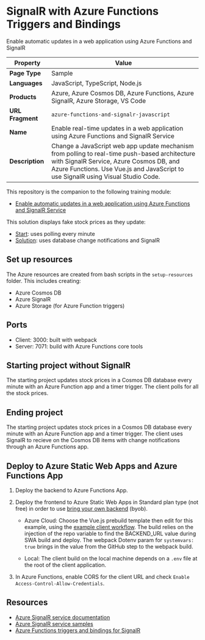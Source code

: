 # SignalR with Azure Functions Triggers and Bindings

Enable automatic updates in a web application using Azure Functions and SignalR

| **Property**     | **Value**                                                                                                                                                                                                                     |
| ---------------- | ----------------------------------------------------------------------------------------------------------------------------------------------------------------------------------------------------------------------------- |
| **Page Type**    | Sample                                                                                                                                                                                                                        |
| **Languages**    | JavaScript, TypeScript, Node.js                                                                                                                                                                                               |
| **Products**     | Azure, Azure Cosmos DB, Azure Functions, Azure SignalR, Azure Storage, VS Code                                                                                                                                                |
| **URL Fragment** | `azure-functions-and-signalr-javascript`                                                                                                                                                                                      |
| **Name**         | Enable real-time updates in a web application using Azure Functions and SignalR Service                                                                                                                                       |
| **Description**  | Change a JavaScript web app update mechanism from polling to real-time push-based architecture with SignalR Service, Azure Cosmos DB, and Azure Functions. Use Vue.js and JavaScript to use SignalR using Visual Studio Code. |

This repository is the companion to the following training module:

- [Enable automatic updates in a web application using Azure Functions and SignalR Service](https://learn.microsoft.com/training/modules/automatic-update-of-a-webapp-using-azure-functions-and-signalr/)

This solution displays fake stock prices as they update:

- [Start](./start): uses polling every minute
- [Solution](./solution): uses database change notifications and SignalR

## Set up resources

The Azure resources are created from bash scripts in the `setup-resources` folder. This includes creating:

- Azure Cosmos DB
- Azure SignalR
- Azure Storage (for Azure Function triggers)

## Ports

- Client: 3000: built with webpack
- Server: 7071: build with Azure Functions core tools

## Starting project without SignalR

The starting project updates stock prices in a Cosmos DB database every minute with an Azure Function app and a timer trigger. The client polls for all the stock prices.

## Ending project

The starting project updates stock prices in a Cosmos DB database every minute with an Azure Function app and a timer trigger. The client uses SignalR to recieve on the Cosmos DB items with change notifications through an Azure Functions app.

## Deploy to Azure Static Web Apps and Azure Functions App

1. Deploy the backend to Azure Functions App.

2. Deploy the frontend to Azure Static Web Apps in Standard plan type (not free) in order to use [bring your own backend](https://learn.microsoft.com/azure/static-web-apps/functions-bring-your-own) (byob).

   - Azure Cloud: Choose the Vue.js prebuild template then edit for this example, using the [example client workflow](example-client-workflow.yml). The build relies on the injection of the repo variable to find the BACKEND_URL value during SWA build and deploy. The webpack Dotenv param for `systemvars: true` brings in the value from the GitHub step to the webpack build.

   - Local: The client build on the local machine depends on a `.env` file at the root of the client application.

3. In Azure Functions, enable CORS for the client URL and check `Enable Access-Control-Allow-Credentials`.

## Resources

- [Azure SignalR service documentation](https://learn.microsoft.com/azure/azure-signalr/)
- [Azure SignalR service samples](https://github.com/aspnet/AzureSignalR-samples)
- [Azure Functions triggers and bindings for SignalR](https://learn.microsoft.com/azure/azure-functions/functions-bindings-signalr-service)
